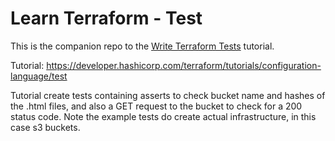 # Learn Terraform - Test

This is the companion repo to the [Write Terraform Tests](https://developer.hashicorp.com/terraform/language/tests) tutorial.

Tutorial: https://developer.hashicorp.com/terraform/tutorials/configuration-language/test

Tutorial create tests containing asserts to check bucket name and hashes of the .html files, and also a GET request to the bucket to check for a 200 status code. Note the example tests do create actual infrastructure, in this case s3 buckets.
